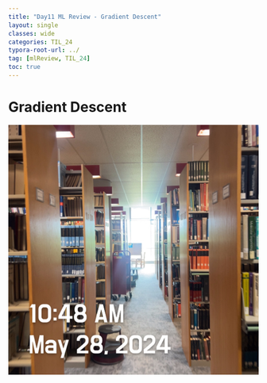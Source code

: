 ```yaml
---
title: "Day11 ML Review - Gradient Descent"
layout: single
classes: wide
categories: TIL_24
typora-root-url: ../
tag: [mlReview, TIL_24]
toc: true
---
```


# Gradient Descent

![468E21DA-2133-4F40-851E-9DF4C50AC71B](/images/2024-05-28-TIL24_Day11/468E21DA-2133-4F40-851E-9DF4C50AC71B.jpeg)


